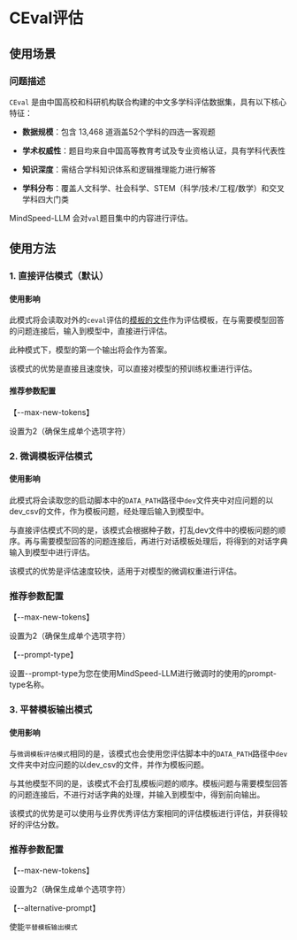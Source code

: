 # CEval评估

## 使用场景

### 问题描述

`CEval` 是由中国高校和科研机构联合构建的中文多学科评估数据集，具有以下核心特征：

- **数据规模**：包含 13,468 道涵盖52个学科的四选一客观题

- **学术权威性**：题目均来自中国高等教育考试及专业资格认证，具有学科代表性

- **知识深度**：需结合学科知识体系和逻辑推理能力进行解答

- **学科分布**：覆盖人文科学、社会科学、STEM（科学/技术/工程/数学）和交叉学科四大门类


MindSpeed-LLM 会对`val`题目集中的内容进行评估。

## 使用方法

### 1. 直接评估模式（默认）

#### 使用影响

此模式将会读取对外的`ceval`评估的[模板的文件](../../mindspeed_llm/tasks/evaluation/eval_impl/fewshot_template/ceval_5shot_template.json)作为评估模板，在与需要模型回答的问题连接后，输入到模型中，直接进行评估。

此种模式下，模型的第一个输出将会作为答案。

该模式的优势是直接且速度快，可以直接对模型的预训练权重进行评估。

#### 推荐参数配置

【--max-new-tokens】  

设置为2（确保生成单个选项字符）

### 2. 微调模板评估模式

#### 使用影响

此模式将会读取您的启动脚本中的`DATA_PATH`路径中`dev`文件夹中对应问题的以dev_csv的文件，作为模板问题，经处理后输入到模型中。

与直接评估模式不同的是，该模式会根据种子数，打乱dev文件中的模板问题的顺序。再与需要模型回答的问题连接后，再进行对话模板处理后，将得到的对话字典输入到模型中进行评估。

该模式的优势是评估速度较快，适用于对模型的微调权重进行评估。

### 推荐参数配置

【--max-new-tokens】

设置为2（确保生成单个选项字符）

【--prompt-type】

设置--prompt-type为您在使用MindSpeed-LLM进行微调时的使用的prompt-type名称。

### 3. 平替模板输出模式

#### 使用影响

与`微调模板评估模式`相同的是，该模式也会使用您评估脚本中的`DATA_PATH`路径中`dev`文件夹中对应问题的以dev_csv的文件，并作为模板问题。

与其他模型不同的是，该模式不会打乱模板问题的顺序。模板问题与需要模型回答的问题连接后，不进行对话字典的处理，并输入到模型中，得到前向输出。

该模式的优势是可以使用与业界优秀评估方案相同的评估模板进行评估，并获得较好的评估分数。

### 推荐参数配置

【--max-new-tokens】

设置为2（确保生成单个选项字符）

【--alternative-prompt】

使能`平替模板输出模式`